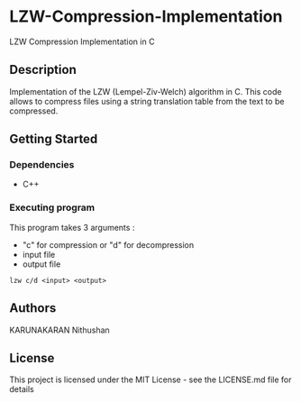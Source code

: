# LZW-Compression-Implementation

LZW Compression Implementation in C

## Description

Implementation of the LZW (Lempel-Ziv-Welch) algorithm in C.
This code allows to compress files using a string translation table from the text to be compressed.

## Getting Started

### Dependencies

* C++

### Executing program

This program takes 3 arguments :
* "c" for compression or "d" for decompression
* input file
* output file
```
lzw c/d <input> <output>
```



## Authors

KARUNAKARAN Nithushan

## License

This project is licensed under the MIT License - see the LICENSE.md file for details

